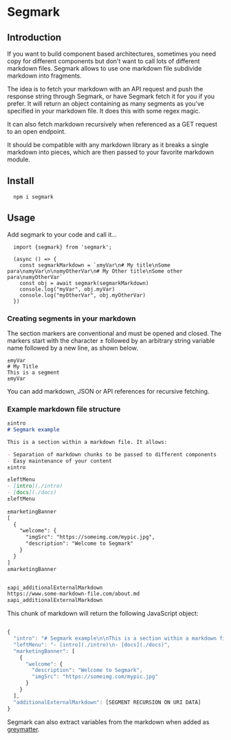 # Segmark

## Introduction
If you want to build component based architectures, sometimes you need copy for different components but don't want to
call lots of different markdown files. Segmark allows to use one markdown file subdivide markdown into fragments.

The idea is to fetch your markdown with an API request and push the response string through Segmark, or have Segmark
fetch it for you if you prefer. It will return an object containing as many segments as you've specified in your
markdown file. It does this with some regex magic.

It can also fetch markdown recursively when referenced as a GET request to an open endpoint.

It should be compatible with any markdown library as it breaks a single markdown into pieces, which are then passed to
your favorite markdown module.

## Install

```
  npm i segmark
```


## Usage

Add segmark to your code and call it...

```
  import {segmark} from 'segmark';
  
  (async () => {
    const segmarkMarkdown = `±myVar\n# My title\nSome para\n±myVar\n\n±myOtherVar\n# My Other title\nSome other para\n±myOtherVar`
    const obj = await segmark(segmarkMarkdown)
    console.log("myVar", obj.myVar)
    console.log("myOtherVar", obj.myOtherVar)
  })
```

### Creating segments in your markdown

The section markers are conventional and must be opened and closed. The markers start with the character ± followed by
an arbitrary string variable name followed by a new line, as shown below.

```
±myVar
# My Title
This is a segment
±myVar
```

You can add markdown, JSON or API references for recursive fetching.

### Example markdown file structure
```markdown
±intro
# Segmark example

This is a section within a markdown file. It allows:

- Separation of markdown chunks to be passed to different components
- Easy maintenance of your content
±intro

±leftMenu
- [intro](./intro)
- [docs](./docs)
±leftMenu
  
±marketingBanner
[
  {
    "welcome": {
      "imgSrc": "https://someimg.com/mypic.jpg",
      "description": "Welcome to Segmark"
    }
  }
]
±marketingBanner


±api_additionalExternalMarkdown
https://www.some-markdown-file.com/about.md
±api_additionalExternalMarkdown
```

This chunk of markdown will return the following JavaScript object:

```javascript

{
  "intro": "# Segmark example\n\nThis is a section within a markdown file. It allows:\n\n- Separation of markdown chunks to be passed to different components\n- Easy maintenance of your content",
  "leftMenu": "- [intro](./intro)\n- [docs](./docs)",
  "marketingBanner": [
    {
      "welcome": {
        "description": "Welcome to Segmark",
        "imgSrc": "https://someimg.com/mypic.jpg"
      }
    }
  ],
  "additionalExternalMarkdown": [SEGMENT RECURSION ON URI DATA]
}

```

Segmark can also extract variables from the markdown when added as [greymatter](https://github.com/jonschlinkert/gray-matter).

